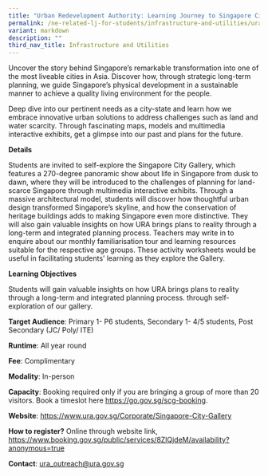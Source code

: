 ```yaml
---
title: "Urban Redevelopment Authority: Learning Journey to Singapore City Gallery"
permalink: /ne-related-lj-for-students/infrastructure-and-utilities/ura-lj-to-spore-city-gallery/
variant: markdown
description: ""
third_nav_title: Infrastructure and Utilities
---
```

Uncover the story behind Singapore’s remarkable transformation into one of the most liveable cities in Asia. Discover how, through strategic long-term planning, we guide Singapore’s physical development in a sustainable manner to achieve a quality living environment for the people.

Deep dive into our pertinent needs as a city-state and learn how we embrace innovative urban solutions to address challenges such as land and water scarcity. Through fascinating maps, models and multimedia interactive exhibits, get a glimpse into our past and plans for the future.

**Details**

Students are invited to self-explore the Singapore City Gallery, which features a 270-degree panoramic show about life in Singapore from dusk to dawn, where they will be introduced to the challenges of planning for land-scarce Singapore through multimedia interactive exhibits. Through a massive architectural model, students will discover how thoughtful urban design transformed Singapore’s skyline, and how the conservation of heritage buildings adds to making Singapore even more distinctive.   They will also gain valuable insights on how URA brings plans to reality through a long-term and integrated planning process. Teachers may write in to enquire about our monthly familiarisation tour and learning resources suitable for the respective age groups. These activity worksheets would be useful in facilitating students’ learning as they explore the Gallery.

**Learning Objectives**

Students will gain valuable insights on how URA brings plans to reality through a long-term and integrated planning process. through self-exploration of our gallery.

**Target Audience**: Primary 1- P6 students, Secondary 1- 4/5 students, Post Secondary (JC/ Poly/ ITE)

**Runtime**: All year round

**Fee**: Complimentary

**Modality**: In-person

**Capacity**: Booking required only if you are bringing a group of more than 20 visitors. Book a timeslot here https://go.gov.sg/scg-booking.

**Website**: https://www.ura.gov.sg/Corporate/Singapore-City-Gallery

**How to register?** Online through website link, https://www.booking.gov.sg/public/services/8ZlQjdeM/availability?anonymous=true

**Contact**: ura_outreach@ura.gov.sg
